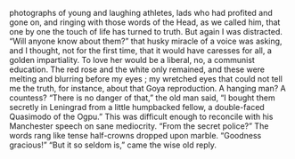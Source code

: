 photographs of young and laughing athletes, lads who had profited and gone on, and ringing with those words of the Head, as we called him, that one by one the touch of life has turned to truth. But again I was distracted. “Will anyone know about them?” that husky miracle of a voice was asking, and I thought, not for the first time, that it would have caresses for all, a golden impartiality. To love her would be a liberal, no, a communist education. The red rose and the white only remained, and these were melting and blurring before my eyes ; my wretched eyes that could not tell me the truth, for instance, about that Goya reproduction. A hanging man? A countess? “There is no danger of that,” the old man said, “I bought them secretly in Leningrad from a little humpbacked fellow, a double-faced Quasimodo of the Ogpu.” This was difficult enough to reconcile with his Manchester speech on sane mediocrity. “From the secret police?” The words rang like tense half-crowns dropped upon marble. “Goodness gracious!” “But it so seldom is,” came the wise old reply.